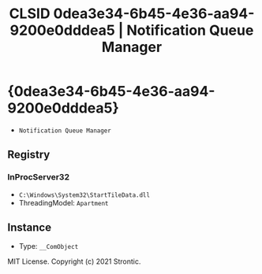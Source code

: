 ﻿---
title: "CLSID 0dea3e34-6b45-4e36-aa94-9200e0dddea5 | Notification Queue Manager"
excerpt: What is COM-Object CLSID 0dea3e34-6b45-4e36-aa94-9200e0dddea5?
---

# {0dea3e34-6b45-4e36-aa94-9200e0dddea5}

* `Notification Queue Manager`

## Registry


### InProcServer32

* `C:\Windows\System32\StartTileData.dll`
* ThreadingModel: `Apartment`

## Instance

* Type: `__ComObject`

MIT License. Copyright (c) 2021 Strontic.



